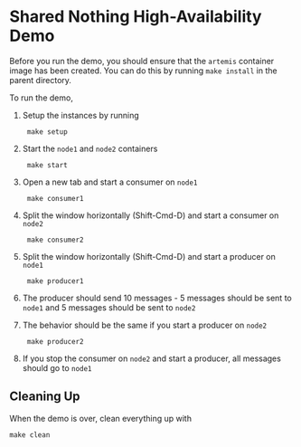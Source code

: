 # Shared Nothing High-Availability Demo

Before you run the demo, you should ensure that the `artemis` container image has been created. You can do this by running `make install` in the parent directory.

To run the demo,

1. Setup the instances by running

		make setup

1. Start the `node1` and `node2` containers

		make start

1. Open a new tab and start a consumer on `node1`

		make consumer1

1. Split the window horizontally (Shift-Cmd-D) and start a consumer on `node2`

		make consumer2

1. Split the window horizontally (Shift-Cmd-D) and start a producer on `node1`

		make producer1

1. The producer should send 10 messages - 5 messages should be sent to `node1` and 5 messages should be sent to `node2`

1. The behavior should be the same if you start a producer on `node2`

		make producer2

1. If you stop the consumer on `node2` and start a producer, all messages should go to `node1`


## Cleaning Up

When the demo is over, clean everything up with

	make clean

